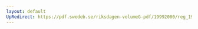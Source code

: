 ```yaml
---
layout: default
UpRedirect: https://pdf.swedeb.se/riksdagen-volumeG-pdf/19992000/reg_19992000/reg_19992000_0297.pdf
---
```

